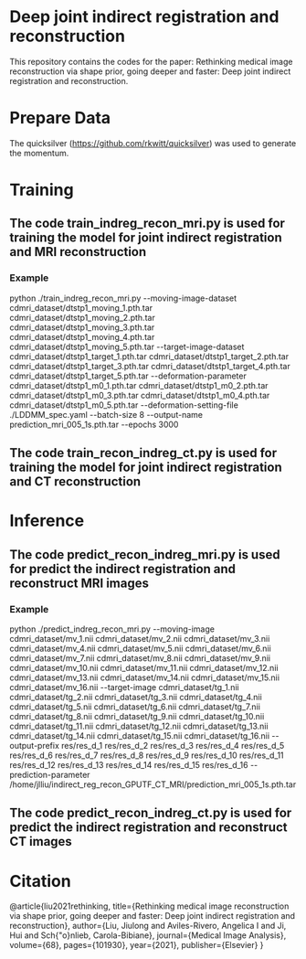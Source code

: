 # Deep joint indirect registration and reconstruction

This repository contains the codes for the paper: Rethinking medical image reconstruction via shape prior, going deeper and faster: Deep joint indirect registration and reconstruction.

# Prepare Data

The quicksilver (https://github.com/rkwitt/quicksilver) was used to generate the momentum.

# Training 


## The code train_indreg_recon_mri.py is used for training the model for joint indirect registration and MRI reconstruction  
### Example
python ./train_indreg_recon_mri.py --moving-image-dataset cdmri_dataset/dtstp1_moving_1.pth.tar cdmri_dataset/dtstp1_moving_2.pth.tar  cdmri_dataset/dtstp1_moving_3.pth.tar cdmri_dataset/dtstp1_moving_4.pth.tar cdmri_dataset/dtstp1_moving_5.pth.tar  --target-image-dataset cdmri_dataset/dtstp1_target_1.pth.tar cdmri_dataset/dtstp1_target_2.pth.tar cdmri_dataset/dtstp1_target_3.pth.tar cdmri_dataset/dtstp1_target_4.pth.tar cdmri_dataset/dtstp1_target_5.pth.tar  --deformation-parameter cdmri_dataset/dtstp1_m0_1.pth.tar cdmri_dataset/dtstp1_m0_2.pth.tar cdmri_dataset/dtstp1_m0_3.pth.tar cdmri_dataset/dtstp1_m0_4.pth.tar cdmri_dataset/dtstp1_m0_5.pth.tar --deformation-setting-file ./LDDMM_spec.yaml  --batch-size 8 --output-name prediction_mri_005_1s.pth.tar --epochs 3000   

## The code train_recon_indreg_ct.py is used for training the model for joint indirect registration and CT reconstruction  


# Inference


## The code predict_recon_indreg_mri.py is used for predict the indirect registration and reconstruct MRI images  
### Example 
python ./predict_indreg_recon_mri.py --moving-image cdmri_dataset/mv_1.nii  cdmri_dataset/mv_2.nii  cdmri_dataset/mv_3.nii   cdmri_dataset/mv_4.nii  cdmri_dataset/mv_5.nii  cdmri_dataset/mv_6.nii  cdmri_dataset/mv_7.nii  cdmri_dataset/mv_8.nii cdmri_dataset/mv_9.nii  cdmri_dataset/mv_10.nii  cdmri_dataset/mv_11.nii   cdmri_dataset/mv_12.nii  cdmri_dataset/mv_13.nii  cdmri_dataset/mv_14.nii  cdmri_dataset/mv_15.nii  cdmri_dataset/mv_16.nii --target-image  cdmri_dataset/tg_1.nii  cdmri_dataset/tg_2.nii  cdmri_dataset/tg_3.nii  cdmri_dataset/tg_4.nii cdmri_dataset/tg_5.nii  cdmri_dataset/tg_6.nii cdmri_dataset/tg_7.nii cdmri_dataset/tg_8.nii cdmri_dataset/tg_9.nii  cdmri_dataset/tg_10.nii  cdmri_dataset/tg_11.nii  cdmri_dataset/tg_12.nii cdmri_dataset/tg_13.nii  cdmri_dataset/tg_14.nii cdmri_dataset/tg_15.nii cdmri_dataset/tg_16.nii --output-prefix  res/res_d_1   res/res_d_2  res/res_d_3  res/res_d_4 res/res_d_5 res/res_d_6 res/res_d_7 res/res_d_8 res/res_d_9   res/res_d_10  res/res_d_11  res/res_d_12 res/res_d_13 res/res_d_14 res/res_d_15 res/res_d_16  --prediction-parameter  /home/jlliu/indirect_reg_recon_GPUTF_CT_MRI/prediction_mri_005_1s.pth.tar 

## The code predict_recon_indreg_ct.py is used for predict the indirect registration and reconstruct CT images   


# Citation

@article{liu2021rethinking,
  title={Rethinking medical image reconstruction via shape prior, going deeper and faster: Deep joint indirect registration and reconstruction},
  author={Liu, Jiulong and Aviles-Rivero, Angelica I and Ji, Hui and Sch{\"o}nlieb, Carola-Bibiane},
  journal={Medical Image Analysis},
  volume={68},
  pages={101930},
  year={2021},
  publisher={Elsevier}
}
